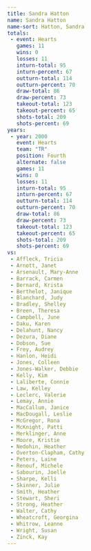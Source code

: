 ```yaml
---
title: Sandra Hatton
name: Sandra Hatton
name-sort: Hatton, Sandra
totals:
 - event: Hearts
   games: 11
   wins: 0
   losses: 11
   inturn-total: 95
   inturn-percent: 67
   outturn-total: 114
   outturn-percent: 70
   draw-total: 86
   draw-percent: 73
   takeout-total: 123
   takeout-percent: 65
   shots-total: 209
   shots-percent: 69
years:
 - year: 2000
   event: Hearts
   team: "TR"
   position: Fourth
   alternate: false
   games: 11
   wins: 0
   losses: 11
   inturn-total: 95
   inturn-percent: 67
   outturn-total: 114
   outturn-percent: 70
   draw-total: 86
   draw-percent: 73
   takeout-total: 123
   takeout-percent: 65
   shots-total: 209
   shots-percent: 69
vs:
 - Affleck, Tricia
 - Arnott, Janet
 - Arsenault, Mary-Anne
 - Barrack, Carmen
 - Bernard, Krista
 - Berthelot, Janique
 - Blanchard, Judy
 - Bradley, Shelley
 - Breen, Theresa
 - Campbell, June
 - Daku, Karen
 - Delahunt, Nancy
 - Dezura, Diane
 - Dobson, Sue
 - Frey, Audrey
 - Hanlon, Heidi
 - Jones, Colleen
 - Jones-Walker, Debbie
 - Kelly, Kim
 - Laliberte, Connie
 - Law, Kelley
 - Leclerc, Valerie
 - Lemay, Annie
 - MacCallum, Janice
 - MacDougall, Leslie
 - McGregor, Rona
 - McKnight, Patti
 - Merklinger, Anne
 - Moore, Kristie
 - Nedohin, Heather
 - Overton-Clapham, Cathy
 - Peters, Laine
 - Renouf, Michele
 - Sabourin, Joelle
 - Sharpe, Kelli
 - Skinner, Julie
 - Smith, Heather
 - Stewart, Sheri
 - Strong, Heather
 - Walter, Cathy
 - Wheatcroft, Georgina
 - Whitrow, Leanne
 - Wright, Susan
 - Zinck, Kay
---
```

